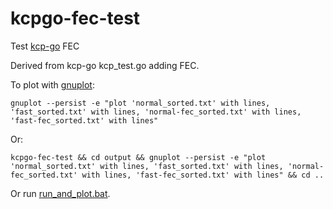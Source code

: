 # kcpgo-fec-test

Test [kcp-go](https://github.com/xtaci/kcp-go) FEC

Derived from kcp-go kcp_test.go adding FEC.

To plot with [gnuplot](http://www.gnuplot.info/):
```
gnuplot --persist -e "plot 'normal_sorted.txt' with lines, 'fast_sorted.txt' with lines, 'normal-fec_sorted.txt' with lines, 'fast-fec_sorted.txt' with lines"
```
Or:
```
kcpgo-fec-test && cd output && gnuplot --persist -e "plot 'normal_sorted.txt' with lines, 'fast_sorted.txt' with lines, 'normal-fec_sorted.txt' with lines, 'fast-fec_sorted.txt' with lines" && cd ..
```
Or run [run_and_plot.bat](run_and_plot.bat).
